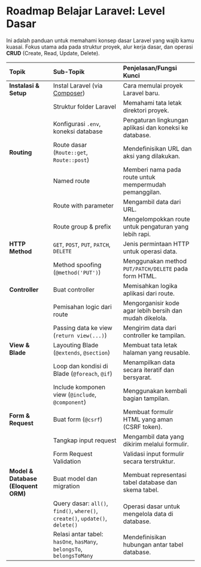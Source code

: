 # Roadmap Belajar Laravel: Level Dasar

Ini adalah panduan untuk memahami konsep dasar Laravel yang wajib kamu kuasai. Fokus utama ada pada struktur proyek, alur kerja dasar, dan operasi **CRUD** (Create, Read, Update, Delete).

| Topik               | Sub-Topik                                     | Penjelasan/Fungsi Kunci                                     |
| :------------------ | :-------------------------------------------- | :---------------------------------------------------------- |
| **Instalasi & Setup** | Instal Laravel (via [Composer](https://getcomposer.org))                 | Cara memulai proyek Laravel baru.                           |
|                     | Struktur folder Laravel                       | Memahami tata letak direktori proyek.                       |
|                     | Konfigurasi `.env`, koneksi database          | Pengaturan lingkungan aplikasi dan koneksi ke database.     |
| **Routing** | Route dasar (`Route::get`, `Route::post`)   | Mendefinisikan URL dan aksi yang dilakukan.                 |
|                     | Named route                                   | Memberi nama pada route untuk mempermudah pemanggilan.      |
|                     | Route with parameter                          | Mengambil data dari URL.                                    |
|                     | Route group & prefix                          | Mengelompokkan route untuk pengaturan yang lebih rapi.      |
| **HTTP Method** | `GET`, `POST`, `PUT`, `PATCH`, `DELETE`       | Jenis permintaan HTTP untuk operasi data.                   |
|                     | Method spoofing (`@method('PUT')`)            | Menggunakan method `PUT/PATCH/DELETE` pada form HTML.      |
| **Controller** | Buat controller                               | Memisahkan logika aplikasi dari route.                      |
|                     | Pemisahan logic dari route                    | Mengorganisir kode agar lebih bersih dan mudah dikelola.    |
|                     | Passing data ke view (`return view(...)`)     | Mengirim data dari controller ke tampilan.                  |
| **View & Blade** | Layouting Blade (`@extends`, `@section`)      | Membuat tata letak halaman yang reusable.                   |
|                     | Loop dan kondisi di Blade (`@foreach`, `@if`)| Menampilkan data secara iteratif dan bersyarat.             |
|                     | Include komponen view (`@include`, `@component`)| Menggunakan kembali bagian tampilan.                        |
| **Form & Request** | Buat form (`@csrf`)                           | Membuat formulir HTML yang aman (CSRF token).               |
|                     | Tangkap input request                         | Mengambil data yang dikirim melalui formulir.               |
|                     | Form Request Validation                       | Validasi input formulir secara terstruktur.                 |
| **Model & Database (Eloquent ORM)**| Buat model dan migration      | Membuat representasi tabel database dan skema tabel.        |
|                     | Query dasar: `all()`, `find()`, `where()`, `create()`, `update()`, `delete()`| Operasi dasar untuk mengelola data di database.             |
|                     | Relasi antar tabel: `hasOne`, `hasMany`, `belongsTo`, `belongsToMany`| Mendefinisikan hubungan antar tabel database.               |
